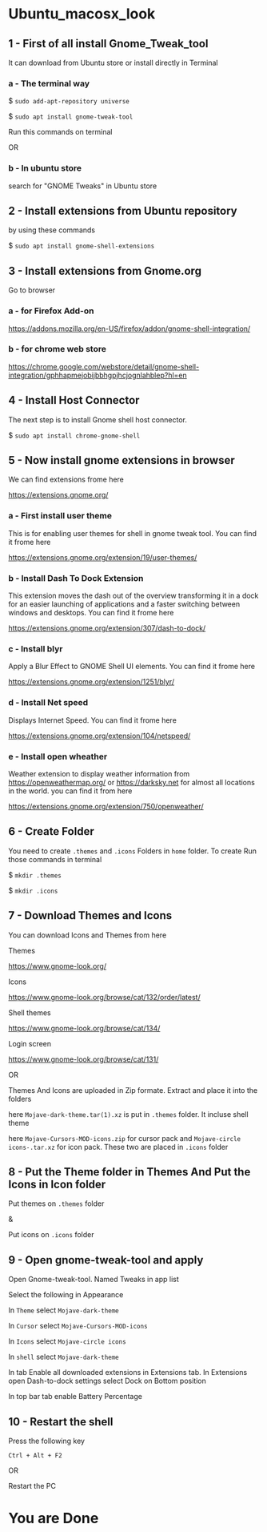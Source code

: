 # Ubuntu_macosx_look


## 1 - First of all install Gnome_Tweak_tool
It can download from Ubuntu store or install directly in Terminal

###  a - The terminal way

$ `sudo add-apt-repository universe`

$ `sudo apt install gnome-tweak-tool`


Run this commands on terminal

OR

### b - In ubuntu store


search for "GNOME Tweaks" in Ubuntu store

## 2 - Install extensions from Ubuntu repository

by using these commands

$ `sudo apt install gnome-shell-extensions`

## 3 - Install extensions from Gnome.org

Go to browser

### a - for Firefox Add-on

https://addons.mozilla.org/en-US/firefox/addon/gnome-shell-integration/

### b - for chrome web store

https://chrome.google.com/webstore/detail/gnome-shell-integration/gphhapmejobijbbhgpjhcjognlahblep?hl=en

## 4 - Install Host Connector

The next step is to install Gnome shell host connector.

$ `sudo apt install chrome-gnome-shell`

## 5 - Now install gnome extensions in browser

We can find extensions frome here

https://extensions.gnome.org/

### a - First install user theme

This is for enabling user themes for shell in gnome tweak tool.
You can find it frome here

https://extensions.gnome.org/extension/19/user-themes/

### b - Install Dash To Dock Extension

This extension moves the dash out of the overview transforming it in a dock for an easier launching of applications and a faster switching between windows and desktops.
You can find it frome here

https://extensions.gnome.org/extension/307/dash-to-dock/

### c - Install blyr

Apply a Blur Effect to GNOME Shell UI elements.
You can find it frome here

https://extensions.gnome.org/extension/1251/blyr/

### d - Install Net speed 

Displays Internet Speed.
You can find it frome here

https://extensions.gnome.org/extension/104/netspeed/

### e - Install open wheather

Weather extension to display weather information from https://openweathermap.org/ or https://darksky.net for almost all locations in the world.
you can find it from here

https://extensions.gnome.org/extension/750/openweather/

## 6 - Create Folder

You need to create `.themes` and `.icons` Folders in `home` folder.
To create Run those commands in terminal

$ `mkdir .themes`

$ `mkdir .icons`

## 7 - Download Themes and Icons

You can download Icons and Themes from here

Themes

https://www.gnome-look.org/

Icons

https://www.gnome-look.org/browse/cat/132/order/latest/

Shell themes

https://www.gnome-look.org/browse/cat/134/

Login screen

https://www.gnome-look.org/browse/cat/131/

OR

Themes And Icons are uploaded in Zip formate. Extract and place it into the folders

here `Mojave-dark-theme.tar(1).xz` is put in `.themes` folder. It incluse shell theme

here `Mojave-Cursors-MOD-icons.zip` for cursor pack and `Mojave-circle icons-.tar.xz` for icon pack. These two are placed in `.icons` folder

## 8 - Put the Theme folder in Themes And Put the Icons in Icon folder

Put themes on `.themes` folder 

&

Put icons on `.icons` folder

## 9 - Open gnome-tweak-tool and apply 

Open Gnome-tweak-tool. Named Tweaks in app list

Select the following in Appearance

In `Theme` select `Mojave-dark-theme`

In `Cursor` select `Mojave-Cursors-MOD-icons`

In `Icons` select `Mojave-circle icons`

In `shell` select `Mojave-dark-theme`

In tab Enable all downloaded extensions in Extensions tab.
In Extensions open Dash-to-dock settings select Dock on Bottom position

In top bar tab enable Battery Percentage

## 10 - Restart the shell 

Press the following key

`Ctrl + Alt + F2`

OR

Restart the PC

# You are Done
